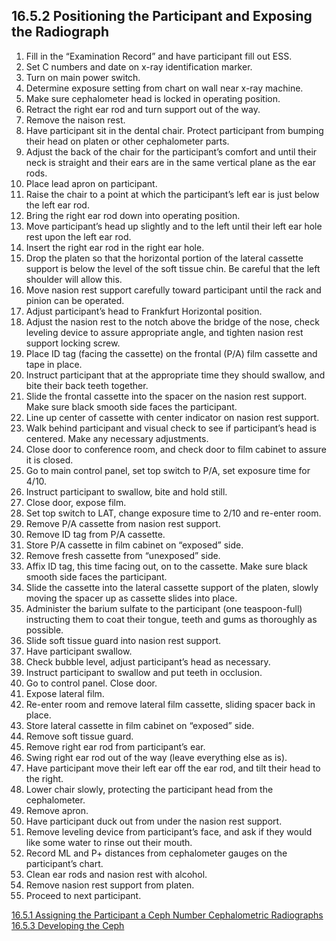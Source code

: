 ## 16.5.2 Positioning the Participant and Exposing the Radiograph

1. Fill in the “Examination Record” and have participant fill out ESS.
2. Set C numbers and date on x-ray identification marker.
3. Turn on main power switch.
4. Determine exposure setting from chart on wall near x-ray machine.
5. Make sure cephalometer head is locked in operating position.
6. Retract the right ear rod and turn support out of the way.
7. Remove the naison rest.
8. Have participant sit in the dental chair.  Protect participant from bumping their head on platen or other cephalometer parts.
9. Adjust the back of the chair for the participant’s comfort and until their neck is straight and their ears are in the same vertical plane as the ear rods.
10. Place lead apron on participant.
11. Raise the chair to a point at which the participant’s left ear is just below the left ear rod.
12. Bring the right ear rod down into operating position.
13. Move participant’s head up slightly and to the left until their left ear hole rest upon the left ear rod.
14. Insert the right ear rod in the right ear hole.
15. Drop the platen so that the horizontal portion of the lateral cassette support is below the level of the soft tissue chin.  Be careful that the left shoulder will allow this.
16. Move nasion rest support carefully toward participant until the rack and pinion can be operated.
17. Adjust participant’s head to Frankfurt Horizontal position.
18. Adjust the nasion rest to the notch above the bridge of the nose, check leveling device to assure appropriate angle, and tighten nasion rest support locking screw.
19. Place ID tag (facing the cassette) on the frontal (P/A) film cassette and tape in place.
20. Instruct participant that at the appropriate time they should swallow, and bite their back teeth together.
21. Slide the frontal cassette into the spacer on the nasion rest support. Make sure black smooth side faces the participant.
22. Line up center of cassette with center indicator on nasion rest support.
23. Walk behind participant and visual check to see if participant’s head is centered. Make any necessary adjustments.
24. Close door to conference room, and check door to film cabinet to assure it is closed.
25. Go to main control panel, set top switch to P/A, set exposure time for 4/10.
26. Instruct participant to swallow, bite and hold still.
27. Close door, expose film.
28. Set top switch to LAT, change exposure time to 2/10 and re-enter room.
29. Remove P/A cassette from nasion rest support.
30. Remove ID tag from P/A cassette.
31. Store P/A cassette in film cabinet on “exposed” side.
32. Remove fresh cassette from “unexposed” side.
33. Affix ID tag, this time facing out, on to the cassette.  Make sure black smooth side faces the participant.
34. Slide the cassette into the lateral cassette support of the platen, slowly moving the spacer up as cassette slides into place.
35. Administer the barium sulfate to the participant (one teaspoon-full) instructing them to coat their tongue, teeth and gums as thoroughly as possible.
36. Slide soft tissue guard into nasion rest support.
37. Have participant swallow.
38. Check bubble level, adjust participant’s head as necessary.
39. Instruct participant to swallow and put teeth in occlusion.
40. Go to control panel. Close door.
41. Expose lateral film.
42. Re-enter room and remove lateral film cassette, sliding spacer back in place.
43. Store lateral cassette in film cabinet on “exposed” side.
44. Remove soft tissue guard.
45. Remove right ear rod from participant’s ear.
46. Swing right ear rod out of the way (leave everything else as is).
47. Have participant move their left ear off the ear rod, and tilt their head to the right.
48. Lower chair slowly, protecting the participant head from the cephalometer.
49. Remove apron.
50. Have participant duck out from under the nasion rest support.
51. Remove leveling device from participant’s face, and ask if they would like some water to rinse out their mouth.
52. Record ML and P+ distances from cephalometer gauges on the participant’s chart.
53. Clean ear rods and nasion rest with alcohol.
54. Remove nasion rest support from platen.
55. Proceed to next participant.


<div class="center">
<div class="btn-group">
  <a href=":pages_path:/manuals/cephalometric-radiographs/16-05-01-assigning-ppt-ceph-number.md" class="btn btn-default">
    <span class="glyphicon glyphicon-chevron-left"></span>
    16.5.1 Assigning the Participant a Ceph Number
  </a>

  <a href=":pages_path:/manuals/cephalometric-radiographs" class="btn btn-default">
    <span class="glyphicon glyphicon-chevron-up"></span>
    Cephalometric Radiographs
  </a>

  <a href=":pages_path:/manuals/cephalometric-radiographs/16-05-03-developing-ceph.md" class="btn btn-success">
    16.5.3 Developing the Ceph
    <span class="glyphicon glyphicon-chevron-right"></span>
  </a>
</div>
</div>
